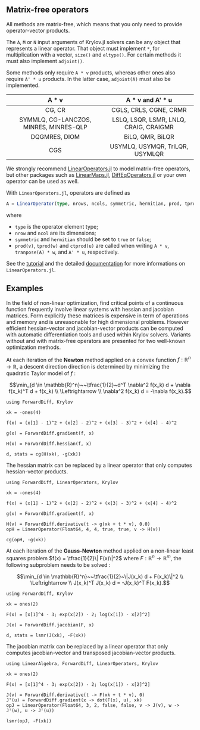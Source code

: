 ## Matrix-free operators

All methods are matrix-free, which means that you only need to provide operator-vector products.

The `A`, `M` or `N` input arguments of Krylov.jl solvers can be any object that represents a linear operator. That object must implement `*`, for multiplication with a vector, `size()` and `eltype()`. For certain methods it must also implement `adjoint()`.

Some methods only require `A * v` products, whereas other ones also require `A' * u` products. In the latter case, `adjoint(A)` must also be implemented.

| A * v                                  | A * v and A' * u                       |
|:--------------------------------------:|:--------------------------------------:|
| CG, CR                                 | CGLS, CRLS, CGNE, CRMR                 |
| SYMMLQ, CG-LANCZOS, MINRES, MINRES-QLP | LSLQ, LSQR, LSMR, LNLQ, CRAIG, CRAIGMR |
| DQGMRES, DIOM                          | BiLQ, QMR, BiLQR                       |
| CGS                                    | USYMLQ, USYMQR, TriLQR, USYMLQR        |

We strongly recommend [LinearOperators.jl](https://github.com/JuliaSmoothOptimizers/LinearOperators.jl) to model matrix-free operators, but other packages such as [LinearMaps.jl](https://github.com/Jutho/LinearMaps.jl), [DiffEqOperators.jl](https://github.com/SciML/DiffEqOperators.jl) or your own operator can be used as well.

With `LinearOperators.jl`, operators are defined as

```julia
A = LinearOperator(type, nrows, ncols, symmetric, hermitian, prod, tprod, ctprod)
```

where
* `type` is the operator element type;
* `nrow` and `ncol` are its dimensions;
* `symmetric` and `hermitian` should be set to `true` or `false`;
* `prod(v)`, `tprod(w)` and `ctprod(u)` are called when writing `A * v`, `tranpose(A) * w`, and `A' * u`, respectively.

See the [tutorial](https://juliasmoothoptimizers.github.io/JSOTutorials.jl/linear-operators/introduction-to-linear-operators/introduction-to-linear-operators.html) and the detailed [documentation](https://juliasmoothoptimizers.github.io/LinearOperators.jl/latest/) for more informations on `LinearOperators.jl`.

## Examples

In the field of non-linear optimization, find critical points of a continuous function frequently involve linear systems with hessian and jacobian matrices. Form explicitly these matrices is expensive in term of operations and memory and is unreasonable for high dimensional problems. However efficient hessian-vector and jacobian-vector products can be computed with automatic differentiation tools and used within Krylov solvers. Variants without and with matrix-free operators are presented for two well-known optimization methods.

At each iteration of the **Newton** method applied on a convex function $f : \mathbb{R}^n \rightarrow \mathbb{R}$, a descent direction direction is determined by minimizing the quadratic Taylor model of $f$ :

```math
\min_{d \in \mathbb{R}^n}~~\tfrac{1}{2}~d^T \nabla^2 f(x_k) d + \nabla f(x_k)^T d + f(x_k) \\
\Leftrightarrow \\
\nabla^2 f(x_k) d  = -\nabla f(x_k).
```

```@nlp
using ForwardDiff, Krylov

xk = -ones(4)

f(x) = (x[1] - 1)^2 + (x[2] - 2)^2 + (x[3] - 3)^2 + (x[4] - 4)^2

g(x) = ForwardDiff.gradient(f, x)

H(x) = ForwardDiff.hessian(f, x)

d, stats = cg(H(xk), -g(xk))
```

The hessian matrix can be replaced by a linear operator that only computes hessian-vector products.

```@example hessian_operator
using ForwardDiff, LinearOperators, Krylov

xk = -ones(4)

f(x) = (x[1] - 1)^2 + (x[2] - 2)^2 + (x[3] - 3)^2 + (x[4] - 4)^2

g(x) = ForwardDiff.gradient(f, x)

H(v) = ForwardDiff.derivative(t -> g(xk + t * v), 0.0)
opH = LinearOperator(Float64, 4, 4, true, true, v -> H(v))

cg(opH, -g(xk))
```

At each iteration of the **Gauss-Newton** method applied on a non-linear least squares problem $f(x) = \tfrac{1}{2}\| F(x)\|^2$ where $F : \mathbb{R}^n \rightarrow \mathbb{R}^m$, the following subproblem needs to be solved :

```math
\min_{d \in \mathbb{R}^n}~~\tfrac{1}{2}~\|J(x_k) d + F(x_k)\|^2 \\
\Leftrightarrow \\
J(x_k)^T J(x_k) d  = -J(x_k)^T F(x_k).
```

```@nls
using ForwardDiff, Krylov

xk = ones(2)

F(x) = [x[1]^4 - 3; exp(x[2]) - 2; log(x[1]) - x[2]^2]

J(x) = ForwardDiff.jacobian(F, x)

d, stats = lsmr(J(xk), -F(xk))
```

The jacobian matrix can be replaced by a linear operator that only computes jacobian-vector and transposed jacobian-vector products.

```@example jacobian_operator
using LinearAlgebra, ForwardDiff, LinearOperators, Krylov

xk = ones(2)

F(x) = [x[1]^4 - 3; exp(x[2]) - 2; log(x[1]) - x[2]^2]

J(v) = ForwardDiff.derivative(t -> F(xk + t * v), 0)
Jᵀ(u) = ForwardDiff.gradient(x -> dot(F(x), u), xk)
opJ = LinearOperator(Float64, 3, 2, false, false, v -> J(v), w -> Jᵀ(w), u -> Jᵀ(u))

lsmr(opJ, -F(xk))
```

